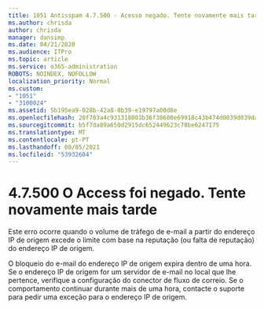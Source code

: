 ```yaml
---
title: 1051 Antisspam 4.7.500 - Acesso negado. Tente novamente mais tarde
ms.author: chrisda
author: chrisda
manager: dansimp
ms.date: 04/21/2020
ms.audience: ITPro
ms.topic: article
ms.service: o365-administration
ROBOTS: NOINDEX, NOFOLLOW
localization_priority: Normal
ms.custom:
- "1051"
- "3100024"
ms.assetid: 5b195ea9-028b-42a8-8b39-e19797a00d8e
ms.openlocfilehash: 20f783a4c931318003b36f38600e69918c43b474d0039d039da25684c865c5e9
ms.sourcegitcommit: b5f7da89a650d2915dc652449623c78be6247175
ms.translationtype: MT
ms.contentlocale: pt-PT
ms.lasthandoff: 08/05/2021
ms.locfileid: "53932684"
---
```

# <a name="47500-access-denied-please-try-again-later"></a>4.7.500 O Access foi negado. Tente novamente mais tarde

Este erro ocorre quando o volume de tráfego de e-mail a partir do endereço IP de origem excede o limite com base na reputação (ou falta de reputação) do endereço IP de origem.

O bloqueio do e-mail do endereço IP de origem expira dentro de uma hora. Se o endereço IP de origem for um servidor de e-mail no local que lhe pertence, verifique a configuração do conector de fluxo de correio. Se o comportamento continuar durante mais de uma hora, contacte o suporte para pedir uma exceção para o endereço IP de origem.
